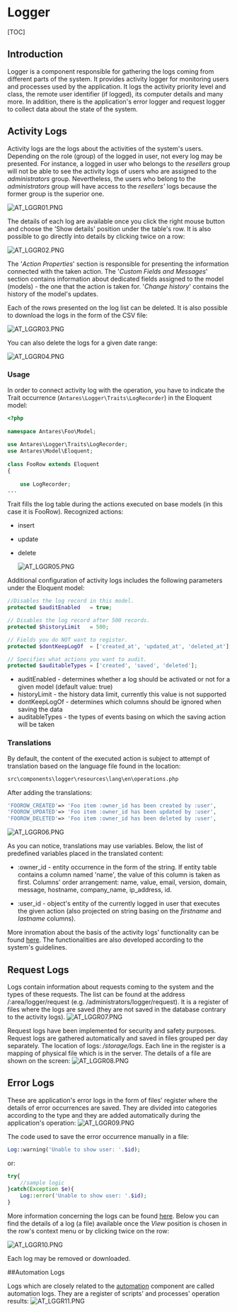 # Logger  

[TOC]


## Introduction

Logger is a component responsible for gathering the logs coming from different parts of the system.
It provides activity logger for monitoring users and processes used by the application. It logs the activity priority level and class, the remote user identifier (if logged), its computer details and many more. 
In addition, there is the application's error logger and request logger to collect data about the state of the system.      

## Activity Logs  

Activity logs are the logs about the activities of the system's users. Depending on the role (group) of the logged in user, not every log may be presented. For instance, a logged in user who belongs to the *resellers* group will not be able to see the activity logs of users who are assigned to the *administrators* group. Nevertheless, the users who belong to the *administrators* group will have access to the *resellers'* logs because the former group is the superior one.

  ![AT_LGGR01.PNG](../img/docs/core_modules/logger/AT_LGGR01.PNG)
  
The details of each log are available once you click the right mouse button and choose the 'Show details' position under the table's row. It is also possible to go directly into details by clicking twice on a row:

  ![AT_LGGR02.PNG](../img/docs/core_modules/logger/AT_LGGR02.PNG)
  
The '*Action Properties*' section is responsible for presenting the information connected with the taken action. The '*Custom Fields and Messages*' section contains information about dedicated fields assigned to the model (models) - the one that the action is taken for. '*Change history*' contains the history of the model's updates.

Each of the rows presented on the log list can be deleted. It is also possible to download the logs in the form of the CSV file:

  ![AT_LGGR03.PNG](../img/docs/core_modules/logger/AT_LGGR03.PNG)
  
You can also delete the logs for a given date range:

  ![AT_LGGR04.PNG](../img/docs/core_modules/logger/AT_LGGR04.PNG)
  
### Usage  

In order to connect activity log with the operation, you have to indicate the Trait occurrence (`Antares\Logger\Traits\LogRecorder`) in the Eloquent model:

```php
<?php
 
namespace Antares\Foo\Model;
 
use Antares\Logger\Traits\LogRecorder;
use Antares\Model\Eloquent;
 
class FooRow extends Eloquent
{
 
    use LogRecorder;
...

```

Trait fills the log table during the actions executed on base models (in this case it is FooRow). Recognized actions:

* insert
* update
* delete


  ![AT_LGGR05.PNG](../img/docs/core_modules/logger/AT_LGGR05.PNG)
  
Additional configuration of activity logs includes the following parameters under the Eloquent model:

```php
//Disables the log record in this model.
protected $auditEnabled   = true;

// Disables the log record after 500 records.
protected $historyLimit   = 500;

// Fields you do NOT want to register.
protected $dontKeepLogOf  = ['created_at', 'updated_at', 'deleted_at'];

// Specifies what actions you want to audit.
protected $auditableTypes = ['created', 'saved', 'deleted'];

```

* auditEnabled - determines whether a log should be activated or not for a given model (default value: true)
* historyLimit - the history data limit, currently this value is not supported
* dontKeepLogOf - determines which columns should be ignored when saving the data
* auditableTypes - the types of events basing on which the saving action will be taken


### Translations  

By default, the content of the executed action is subject to attempt of translation based on the language file found in the location:

```bash
src\components\logger\resources\lang\en\operations.php
```

After adding the translations:

```php
'FOOROW_CREATED'=> 'Foo item :owner_id has been created by :user',
'FOOROW_UPDATED'=> 'Foo item :owner_id has been updated by :user',
'FOOROW_DELETED'=> 'Foo item :owner_id has been deleted by :user',
```

![AT_LGGR06.PNG](../img/docs/core_modules/logger/AT_LGGR06.PNG)
  
As you can notice, translations may use variables. Below, the list of predefined variables placed in the translated content:

* :owner_id - entity occurrence in the form of the string. If entity table contains a column named 'name', the value of this column is taken as first. Columns' order arrangement: name, value, email, version, domain, message, hostname, company_name, ip_address, id.

* :user_id - object's entity of the currently logged in user that executes the given action (also projected on string basing on the *firstname* and *lastname* columns).

More inromation about the basis of the activity logs' functionality can be found [here](https://github.com/Regulus343/ActivityLog). The functionalities are also developed according to the system's guidelines.

## Request Logs  

Logs contain information about requests coming to the system and the types of these requests. The list can be found at the address /:area/logger/request (e.g. /administrators/logger/request). It is a register of files where the logs are saved (they are not saved in the database contrary to the activity logs).
![AT_LGGR07.PNG](../img/docs/core_modules/logger/AT_LGGR07.PNG)
  
Request logs have been implemented for security and safety purposes. Request logs are gathered automatically and saved in files grouped per day separately. The location of logs: */storage/logs*. Each line in the register is a mapping of physical file which is in the server. The details of a file are shown on the screen:
![AT_LGGR08.PNG](../img/docs/core_modules/logger/AT_LGGR08.PNG)
  
## Error Logs  

These are application's error logs in the form of files' register where the details of error occurrences are saved. They are divided into categories according to the type and they are added automatically during the application's operation:
![AT_LGGR09.PNG](../img/docs/core_modules/logger/AT_LGGR09.PNG)
  
The code used to save the error occurrence manually in a file:
```php
Log::warning('Unable to show user: '.$id);
```

or:
```php
try{
    //sample logic 
}catch(Exception $e){
    Log::error('Unable to show user: '.$id);
}
```

More information concerning the logs can be found [here](../services/logs.md).
Below you can find the details of a log (a file) available once the *View* position is chosen in the row's context menu or by clicking twice on the row:

![AT_LGGR10.PNG](../img/docs/core_modules/logger/AT_LGGR10.PNG)
  
Each log may be removed or downloaded.

##Automation Logs  

Logs which are closely related to the [automation](automation.md) component are called automation logs. They are a register of scripts' and processes' operation results:
![AT_LGGR11.PNG](../img/docs/core_modules/logger/AT_LGGR11.PNG)
  
